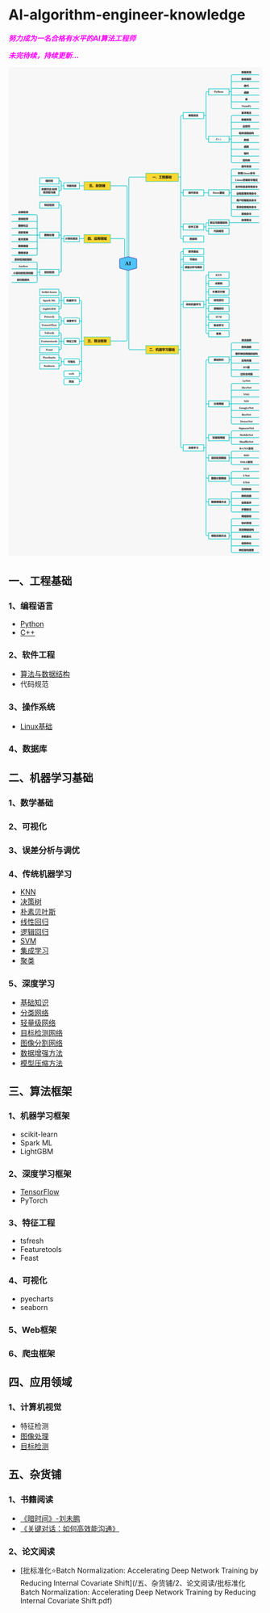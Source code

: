 # AI-algorithm-engineer-knowledge
<font color=Fuchsia> ***努力成为一名合格有水平的AI算法工程师*** </font>

<font color=Fuchsia> ***未完待续，持续更新...*** </font>

![AI](https://github.com/ethan-sui/AI-algorithm-engineer-knowledge/blob/main/image/AI.png)

## 一、工程基础

### 1、编程语言
- [Python](/一、工程基础/编程语言/Python)
- [C++](/一、工程基础/编程语言/C++)
### 2、软件工程
- [算法与数据结构](/一、工程基础/软件工程/算法与数据结构)
- 代码规范
### 3、操作系统
- [Linux基础](/一、工程基础/操作系统/Linux基础)
### 4、数据库


## 二、机器学习基础
### 1、数学基础
### 2、可视化
### 3、误差分析与调优
### 4、传统机器学习
- [KNN](/二、机器学习基础/传统机器学习/1、KNN)
- [决策树](/二、机器学习基础/传统机器学习/2、决策树)
- [朴素贝叶斯](/二、机器学习基础/传统机器学习/3、朴素贝叶斯)
- [线性回归](/二、机器学习基础/传统机器学习/4、线性回归)
- [逻辑回归](/二、机器学习基础/传统机器学习/5、逻辑回归)
- [SVM](/二、机器学习基础/传统机器学习/6、SVM)
- [集成学习](/二、机器学习基础/传统机器学习/7、集成学习)
- [聚类](/二、机器学习基础/传统机器学习/8、聚类)
### 5、深度学习
- [基础知识](/二、机器学习基础/深度学习/1、基础知识)
- [分类网络](/二、机器学习基础/深度学习/2、分类网络)
- [轻量级网络](/二、机器学习基础/深度学习/3、轻量级网络)
- [目标检测网络](/二、机器学习基础/深度学习/4、目标检测网络)
- [图像分割网络](/二、机器学习基础/深度学习/5、图像分割网络)
- [数据增强方法](/二、机器学习基础/深度学习/6、数据增强方法)
- [模型压缩方法](/二、机器学习基础/深度学习/7、模型压缩方法)

## 三、算法框架
### 1、机器学习框架
- scikit-learn
- Spark ML
- LightGBM
### 2、深度学习框架
- [TensorFlow](/三、算法框架/深度学习框架/TensorFlow)
- PyTorch
### 3、特征工程
- tsfresh
- Featuretools
- Feast
### 4、可视化
- pyecharts
- seaborn
### 5、Web框架
### 6、爬虫框架

## 四、应用领域
### 1、计算机视觉
- 特征检测
- [图像处理](/四、应用领域/计算机视觉/图像处理)
- [目标检测](/四、应用领域/计算机视觉/目标检测)

## 五、杂货铺
### 1、书籍阅读
- [《暗时间》-刘未鹏](/五、杂货铺/1、书籍阅读/暗时间)
- [《关键对话：如何高效能沟通》](/五、杂货铺/1、书籍阅读/关键对话：如何高效能沟通)

### 2、论文阅读
- [批标准化⭐Batch Normalization: Accelerating Deep Network Training by Reducing Internal Covariate Shift](/五、杂货铺/2、论文阅读/批标准化 Batch Normalization: Accelerating Deep Network Training by Reducing Internal Covariate Shift.pdf)
